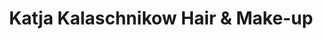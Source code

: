 ---
title: "Katja Kalaschnikow Hair & Make-up"
url: /kiel/katja-kalaschnikow-hair-und-make-up/
shop: Friseur
---
